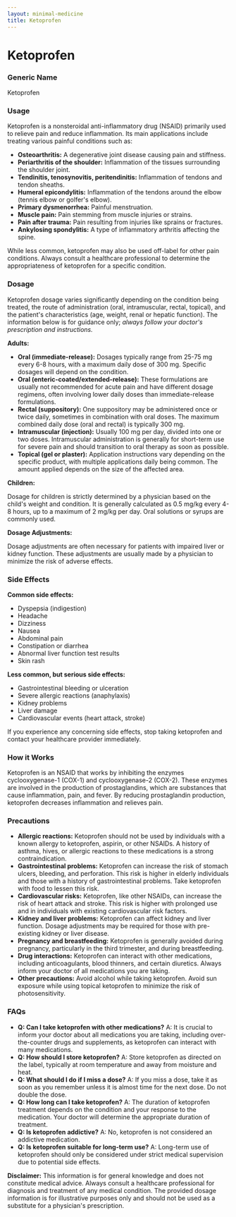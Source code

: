 ```yaml
---
layout: minimal-medicine
title: Ketoprofen
---
```


# Ketoprofen
### Generic Name
Ketoprofen

### Usage
Ketoprofen is a nonsteroidal anti-inflammatory drug (NSAID) primarily used to relieve pain and reduce inflammation.  Its main applications include treating various painful conditions such as:

*   **Osteoarthritis:**  A degenerative joint disease causing pain and stiffness.
*   **Periarthritis of the shoulder:** Inflammation of the tissues surrounding the shoulder joint.
*   **Tendinitis, tenosynovitis, peritendinitis:** Inflammation of tendons and tendon sheaths.
*   **Humeral epicondylitis:**  Inflammation of the tendons around the elbow (tennis elbow or golfer's elbow).
*   **Primary dysmenorrhea:** Painful menstruation.
*   **Muscle pain:**  Pain stemming from muscle injuries or strains.
*   **Pain after trauma:** Pain resulting from injuries like sprains or fractures.
*   **Ankylosing spondylitis:** A type of inflammatory arthritis affecting the spine.


While less common, ketoprofen may also be used off-label for other pain conditions.  Always consult a healthcare professional to determine the appropriateness of ketoprofen for a specific condition.

### Dosage
Ketoprofen dosage varies significantly depending on the condition being treated, the route of administration (oral, intramuscular, rectal, topical), and the patient's characteristics (age, weight, renal or hepatic function).  The information below is for guidance only; *always follow your doctor's prescription and instructions.*

**Adults:**

*   **Oral (immediate-release):** Dosages typically range from 25-75 mg every 6-8 hours, with a maximum daily dose of 300 mg.  Specific dosages will depend on the condition.
*   **Oral (enteric-coated/extended-release):** These formulations are usually not recommended for acute pain and have different dosage regimens, often involving lower daily doses than immediate-release formulations.
*   **Rectal (suppository):**  One suppository may be administered once or twice daily, sometimes in combination with oral doses. The maximum combined daily dose (oral and rectal) is typically 300 mg.
*   **Intramuscular (injection):** Usually 100 mg per day, divided into one or two doses.  Intramuscular administration is generally for short-term use for severe pain and should transition to oral therapy as soon as possible.
*   **Topical (gel or plaster):**  Application instructions vary depending on the specific product, with multiple applications daily being common.  The amount applied depends on the size of the affected area.


**Children:**

Dosage for children is strictly determined by a physician based on the child's weight and condition.  It is generally calculated as 0.5 mg/kg every 4-8 hours, up to a maximum of 2 mg/kg per day. Oral solutions or syrups are commonly used.

**Dosage Adjustments:**

Dosage adjustments are often necessary for patients with impaired liver or kidney function.  These adjustments are usually made by a physician to minimize the risk of adverse effects.


### Side Effects

**Common side effects:**

*   Dyspepsia (indigestion)
*   Headache
*   Dizziness
*   Nausea
*   Abdominal pain
*   Constipation or diarrhea
*   Abnormal liver function test results
*   Skin rash

**Less common, but serious side effects:**

*   Gastrointestinal bleeding or ulceration
*   Severe allergic reactions (anaphylaxis)
*   Kidney problems
*   Liver damage
*   Cardiovascular events (heart attack, stroke)


If you experience any concerning side effects, stop taking ketoprofen and contact your healthcare provider immediately.

### How it Works
Ketoprofen is an NSAID that works by inhibiting the enzymes cyclooxygenase-1 (COX-1) and cyclooxygenase-2 (COX-2). These enzymes are involved in the production of prostaglandins, which are substances that cause inflammation, pain, and fever. By reducing prostaglandin production, ketoprofen decreases inflammation and relieves pain.

### Precautions

*   **Allergic reactions:** Ketoprofen should not be used by individuals with a known allergy to ketoprofen, aspirin, or other NSAIDs.  A history of asthma, hives, or allergic reactions to these medications is a strong contraindication.
*   **Gastrointestinal problems:** Ketoprofen can increase the risk of stomach ulcers, bleeding, and perforation. This risk is higher in elderly individuals and those with a history of gastrointestinal problems.  Take ketoprofen with food to lessen this risk.
*   **Cardiovascular risks:**  Ketoprofen, like other NSAIDs, can increase the risk of heart attack and stroke. This risk is higher with prolonged use and in individuals with existing cardiovascular risk factors.
*   **Kidney and liver problems:** Ketoprofen can affect kidney and liver function.  Dosage adjustments may be required for those with pre-existing kidney or liver disease.
*   **Pregnancy and breastfeeding:** Ketoprofen is generally avoided during pregnancy, particularly in the third trimester, and during breastfeeding.
*   **Drug interactions:** Ketoprofen can interact with other medications, including anticoagulants, blood thinners, and certain diuretics.  Always inform your doctor of all medications you are taking.
*   **Other precautions:** Avoid alcohol while taking ketoprofen. Avoid sun exposure while using topical ketoprofen to minimize the risk of photosensitivity.


### FAQs

*   **Q: Can I take ketoprofen with other medications?** A:  It is crucial to inform your doctor about all medications you are taking, including over-the-counter drugs and supplements, as ketoprofen can interact with many medications.
*   **Q: How should I store ketoprofen?** A: Store ketoprofen as directed on the label, typically at room temperature and away from moisture and heat.
*   **Q: What should I do if I miss a dose?** A:  If you miss a dose, take it as soon as you remember unless it is almost time for the next dose.  Do not double the dose.
*   **Q:  How long can I take ketoprofen?** A:  The duration of ketoprofen treatment depends on the condition and your response to the medication.  Your doctor will determine the appropriate duration of treatment.
*   **Q: Is ketoprofen addictive?** A: No, ketoprofen is not considered an addictive medication.
*   **Q: Is ketoprofen suitable for long-term use?** A: Long-term use of ketoprofen should only be considered under strict medical supervision due to potential side effects.


**Disclaimer:** This information is for general knowledge and does not constitute medical advice.  Always consult a healthcare professional for diagnosis and treatment of any medical condition. The provided dosage information is for illustrative purposes only and should not be used as a substitute for a physician's prescription.

